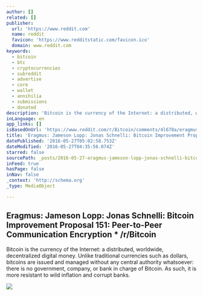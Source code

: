 ```yaml
---
author: []
related: []
publisher:
  url: 'https://www.reddit.com'
  name: reddit
  favicon: 'https://www.redditstatic.com/favicon.ico'
  domain: www.reddit.com
keywords:
  - bitcoin
  - btc
  - cryptocurrencies
  - subreddit
  - advertise
  - core
  - wallet
  - annihilia
  - submissions
  - donated
description: 'Bitcoin is the currency of the Internet: a distributed, worldwide, decentralized digital money. Unlike traditional currencies such as dollars, bitcoins are issued and managed without any central authority whatsoever: there is no government, company, or bank in charge of Bitcoin. As such, it is more resistant to wild inflation and corrupt banks.'
inLanguage: en
app_links: []
isBasedOnUrl: 'https://www.reddit.com/r/Bitcoin/comments/4l678a/eragmus_jameson_lopp_jonas_schnelli_bitcoin/'
title: 'Eragmus: Jameson Lopp: Jonas Schnelli: Bitcoin Improvement Proposal 151: Peer-to-Peer Communication Encryption * /r/Bitcoin'
datePublished: '2016-05-27T05:02:58.753Z'
dateModified: '2016-05-27T04:35:56.074Z'
starred: false
sourcePath: _posts/2016-05-27-eragmus-jameson-lopp-jonas-schnelli-bitcoin-improvement-p.md
inFeed: true
hasPage: false
inNav: false
_context: 'http://schema.org'
_type: MediaObject

---
```

<article style=""><h1>Eragmus: Jameson Lopp: Jonas Schnelli: Bitcoin Improvement Proposal 151: Peer-to-Peer Communication Encryption * /r/Bitcoin</h1><p>Bitcoin is the currency of the Internet: a distributed, worldwide, decentralized digital money. Unlike traditional currencies such as dollars, bitcoins are issued and managed without any central authority whatsoever: there is no government, company, or bank in charge of Bitcoin. As such, it is more resistant to wild inflation and corrupt banks.</p><img src="https://i.redditmedia.com/5kklq9DxF4Cl0aFoPtWV4BMMmh-9Z9nxOTnDDsuJ_X8.jpg?w=320&amp;s=14ab1358311d538ba6044fd2ab4a7270" /></article>